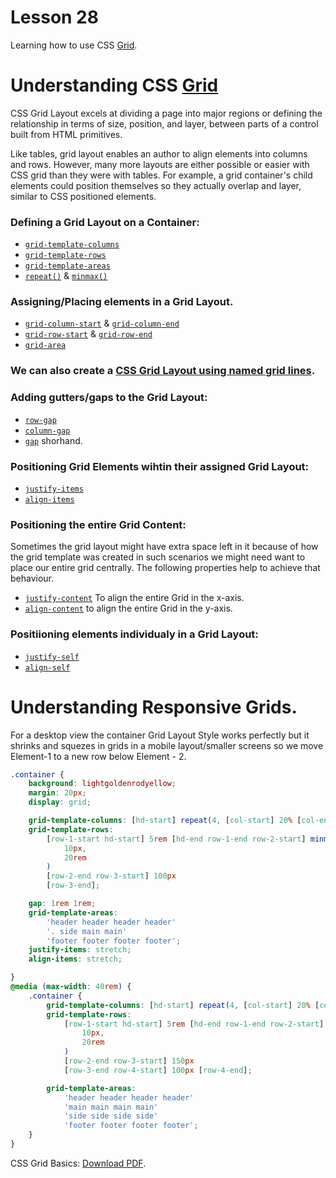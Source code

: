 # Lesson 28

Learning how to use CSS [Grid](https://css-tricks.com/snippets/css/complete-guide-grid/).

# Understanding CSS [Grid](https://developer.mozilla.org/en-US/docs/Web/CSS/CSS_Grid_Layout)

CSS Grid Layout excels at dividing a page into major regions or defining the relationship in terms of size, position, and layer, between parts of a control built from HTML primitives.

Like tables, grid layout enables an author to align elements into columns and rows. However, many more layouts are either possible or easier with CSS grid than they were with tables. For example, a grid container's child elements could position themselves so they actually overlap and layer, similar to CSS positioned elements.

### Defining a Grid Layout on a Container:

- [`grid-template-columns`](https://developer.mozilla.org/en-US/docs/Web/CSS/grid-template-columns)
- [`grid-template-rows`](https://developer.mozilla.org/en-US/docs/Web/CSS/grid-template-rows)
- [`grid-template-areas`](https://developer.mozilla.org/en-US/docs/Web/CSS/grid-template-areas)
- [`repeat()`](https://developer.mozilla.org/en-US/docs/Web/CSS/repeat) & [`minmax()`](https://developer.mozilla.org/en-US/docs/Web/CSS/minmax)

### Assigning/Placing elements in a Grid Layout.

- [`grid-column-start`](https://developer.mozilla.org/en-US/docs/Web/CSS/grid-column-start) & [`grid-column-end`](https://developer.mozilla.org/en-US/docs/Web/CSS/grid-column-end)
- [`grid-row-start`](https://developer.mozilla.org/en-US/docs/Web/CSS/grid-row-start) & [`grid-row-end`](https://developer.mozilla.org/en-US/docs/Web/CSS/grid-row-end)
- [`grid-area`](https://developer.mozilla.org/en-US/docs/Web/CSS/grid-area)

### We can also create a [CSS Grid Layout using named grid lines](https://developer.mozilla.org/en-US/docs/Web/CSS/CSS_Grid_Layout/Layout_using_Named_Grid_Lines).

### Adding gutters/gaps to the Grid Layout:

- [`row-gap`](https://developer.mozilla.org/en-US/docs/Web/CSS/row-gap)
- [`column-gap`](https://developer.mozilla.org/en-US/docs/Web/CSS/column-gap)
- [`gap`](https://developer.mozilla.org/en-US/docs/Web/CSS/gap) shorhand.

### Positioning Grid Elements wihtin their assigned Grid Layout:

- [`justify-items`](https://developer.mozilla.org/en-US/docs/Web/CSS/justify-items)
- [`align-items`](https://developer.mozilla.org/en-US/docs/Web/CSS/align-items)

### Positioning the entire Grid Content:

Sometimes the grid layout might have extra space left in it because of how the grid template was created in such scenarios we might need want to place our entire grid centrally. The following properties help to achieve that behaviour.

- [`justify-content`](https://developer.mozilla.org/en-US/docs/Web/CSS/justify-content) To align the entire Grid in the x-axis.
- [`align-content`](https://developer.mozilla.org/en-US/docs/Web/CSS/align-content) to align the entire Grid in the y-axis.

### Positiioning elements individualy in a Grid Layout:

- [`justify-self`](https://developer.mozilla.org/en-US/docs/Web/CSS/justify-self)
- [`align-self`](https://developer.mozilla.org/en-US/docs/Web/CSS/align-self)

# Understanding Responsive Grids.

For a desktop view the container Grid Layout Style works perfectly but it shrinks and squezes in grids in a mobile layout/smaller screens so we move Element-1 to a new row below Element - 2.

```CSS
.container {
	background: lightgoldenrodyellow;
	margin: 20px;
	display: grid;

	grid-template-columns: [hd-start] repeat(4, [col-start] 20% [col-end]) [hd-end];
	grid-template-rows:
		[row-1-start hd-start] 5rem [hd-end row-1-end row-2-start] minmax(
			10px,
			20rem
		)
		[row-2-end row-3-start] 100px
		[row-3-end];

	gap: 1rem 1rem;
	grid-template-areas:
		'header header header header'
		'. side main main'
		'footer footer footer footer';
	justify-items: stretch;
	align-items: stretch;

}
@media (max-width: 40rem) {
	.container {
		grid-template-columns: [hd-start] repeat(4, [col-start] 20% [col-end]) [hd-end];
		grid-template-rows:
			[row-1-start hd-start] 5rem [hd-end row-1-end row-2-start] minmax(
				10px,
				20rem
			)
			[row-2-end row-3-start] 150px
			[row-3-end row-4-start] 100px [row-4-end];

		grid-template-areas:
			'header header header header'
			'main main main main'
			'side side side side'
			'footer footer footer footer';
	}
}
```

<p>CSS Grid Basics: <a href="css-grid.pdf">Download PDF</a>.</p></embed>

